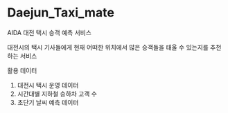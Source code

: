 # Daejun_Taxi_mate
AIDA 대전 택시 승객 예측 서비스

대전시의 택시 기사들에게 현재 어떠한 위치에서 많은 승객들을 태울 수 있는지를 추천하는 서비스

활용 데이터
1. 대전시 택시 운영 데이터
2. 시간대별 지하철 승하차 고객 수
3. 초단기 날씨 예측 데이터

   
